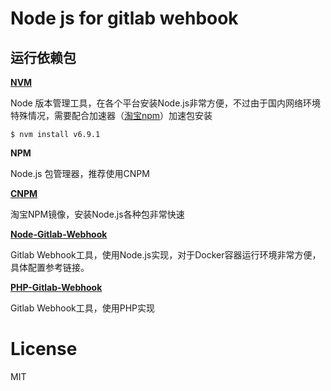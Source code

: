 # Node js for gitlab wehbook



## 运行依赖包

**[NVM](https://github.com/creationix/nvm)**

Node 版本管理工具，在各个平台安装Node.js非常方便，不过由于国内网络环境特殊情况，需要配合加速器（[淘宝npm](https://npm.taobao.org/mirrors/node)）加速包安装

```shell
$ nvm install v6.9.1
```

**NPM**

Node.js 包管理器，推荐使用CNPM

**[CNPM](http://www.lambq.com/2016/05/12/cnpm-install-and-config/)**

淘宝NPM镜像，安装Node.js各种包非常快速



[**Node-Gitlab-Webhook**](https://github.com/rolfn/node-gitlab-hook)

Gitlab Webhook工具，使用Node.js实现，对于Docker容器运行环境非常方便，具体配置参考链接。



**[PHP-Gitlab-Webhook](https://github.com/bravist/gitlab-webhook-php)**

Gitlab Webhook工具，使用PHP实现



# License

MIT
